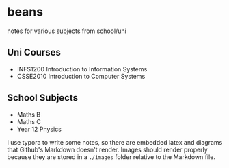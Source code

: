 # beans
notes for various subjects from school/uni

## Uni Courses
- INFS1200 Introduction to Information Systems
- CSSE2010 Introduction to Computer Systems

## School Subjects
- Maths B
- Maths C
- Year 12 Physics

I use typora to write some notes, so there are embedded latex and diagrams that Github's Markdown doesn't render.
Images should render properly because they are stored in a `./images` folder relative to the Markdown file.
